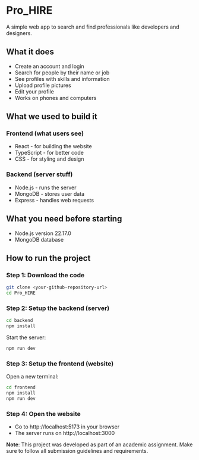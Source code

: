 # Pro_HIRE
A simple web app to search and find professionals like developers and designers.

## What it does
* Create an account and login
* Search for people by their name or job
* See profiles with skills and information
* Upload profile pictures
* Edit your profile
* Works on phones and computers

## What we used to build it

### Frontend (what users see)
* React - for building the website
* TypeScript - for better code
* CSS - for styling and design

### Backend (server stuff)
* Node.js - runs the server
* MongoDB - stores user data
* Express - handles web requests

## What you need before starting
* Node.js version 22.17.0
* MongoDB database

## How to run the project

### Step 1: Download the code
```bash
git clone <your-github-repository-url>
cd Pro_HIRE
```

### Step 2: Setup the backend (server)
```bash
cd backend
npm install
```

Start the server:
```bash
npm run dev
```

### Step 3: Setup the frontend (website)
Open a new terminal:
```bash
cd frontend
npm install
npm run dev
```

### Step 4: Open the website
* Go to http://localhost:5173 in your browser
* The server runs on http://localhost:3000

**Note**: This project was developed as part of an academic assignment. Make sure to follow all submission guidelines and requirements.
